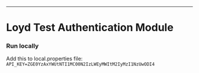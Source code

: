 ---
# Loyd Test Authentication Module

### Run locally

Add this to local.properties file: `API_KEY=ZGE0YzAxYWUtNTI1MC00N2IzLWEyMWItM2IyMzI1NzUwODI4`
